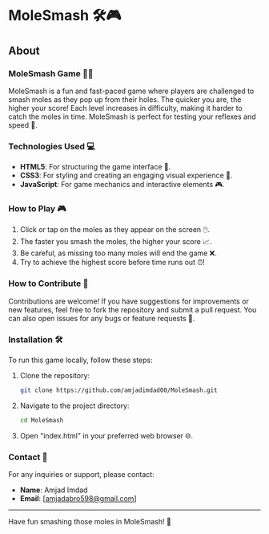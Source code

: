 # MoleSmash 🛠️🎮

## About

### MoleSmash Game 🐹🔨

MoleSmash is a fun and fast-paced game where players are challenged to smash moles as they pop up from their holes. The quicker you are, the higher your score! Each level increases in difficulty, making it harder to catch the moles in time. MoleSmash is perfect for testing your reflexes and speed 🎯.

### Technologies Used 💻

- **HTML5**: For structuring the game interface 🧱.
- **CSS3**: For styling and creating an engaging visual experience 🎨.
- **JavaScript**: For game mechanics and interactive elements 🎮.

### How to Play 🎮

1. Click or tap on the moles as they appear on the screen 🖱️.
2. The faster you smash the moles, the higher your score 📈.
3. Be careful, as missing too many moles will end the game ❌.
4. Try to achieve the highest score before time runs out ⏰!

### How to Contribute 🤝

Contributions are welcome! If you have suggestions for improvements or new features, feel free to fork the repository and submit a pull request. You can also open issues for any bugs or feature requests 🐛.

### Installation 🛠️

To run this game locally, follow these steps:

1. Clone the repository:
    ```bash
    git clone https://github.com/amjadimdad00/MoleSmash.git
    ```
2. Navigate to the project directory:
    ```bash
    cd MoleSmash
    ```
3. Open "index.html" in your preferred web browser 🌐.

### Contact 📧

For any inquiries or support, please contact:

- **Name**: Amjad Imdad
- **Email**: [amjadabro598@gmail.com]

---

Have fun smashing those moles in MoleSmash! 🎉
